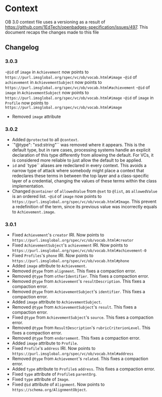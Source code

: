 # Context

OB 3.0 context file uses a versioning as a result of https://github.com/1EdTech/openbadges-specification/issues/497. This document recaps the changes made to this file

## Changelog

### 3.0.3

-`@id` of `image` in `Achievement` now points to `https://purl.imsglobal.org/spec/vc/ob/vocab.html#image`
-`@id` of `achievement` in `AchievementSubject` now points to `https://purl.imsglobal.org/spec/vc/ob/vocab.html#achievement`
-`@id` of `image` in `AchievementSubject` now points to `https://purl.imsglobal.org/spec/vc/ob/vocab.html#image`
-`@id` of `image` in `Profile` now points to `https://purl.imsglobal.org/spec/vc/ob/vocab.html#image`
- Removed `image` attribute

### 3.0.2

- Added `@protected` to all `@context`.
- `"@type": "xsd:string"`` was removed where it appears. This is the default type, but in rare cases, processing systems handle an explicit declaration of this type differently from allowing the default. For VCs, it is considered more reliable to just allow the default to be applied.
- `id` and `type`` aliases are redeclared in every context. This avoids a narrow type of attack where somebody might place a context that redeclares these terms in between the top layer and a class-specific layer of a credential, changing the values of these terms within the class implementation.
- Changed `@container` of `allowedValue` from `@set` to `@list`, as `allowedValue` is an ordered list.
-`@id` of `image` now points to `https://purl.imsglobal.org/spec/vc/ob/vocab.html#Image`. This prevent a redefinition of the term, since its previous value was incorrectly equals to `Achievement.image`.

### 3.0.1

- Fixed `Achievement`'s `creator` IRI. Now points to `https://purl.imsglobal.org/spec/vc/ob/vocab.html#creator`
- Fixed `AchievementSubject`'s `achievement` IRI. Now points to `https://purl.imsglobal.org/spec/vc/ob/vocab.html#achievement-0`
- Fixed `Profiles`'s `phone` IRI. Now points to `https://purl.imsglobal.org/spec/vc/ob/vocab.html#phone`
- Added `image` attribute to `Achievement`.
- Removed `@type` from `alignment`. This fixes a compaction error.
- Removed `@type` from `otherIdentifier`. This fixes a compaction error.
- Removed `@type` from `Achievement`'s `resultDescription`. This fixes a compaction error.
- Removed `@type` from `AchievementSubject`'s `identifier`. This fixes a compaction error.
- Added `image` attribute to `AchievementSubject`.
- Removed `@type` from `AchievementSubject`'s `result`. This fixes a compaction error.
- Fixed `@type` from `AchievementSubject`'s `source`. This fixes a compaction error.
- Removed `@type` from `ResultDescription`'s `rubricCriterionLevel`. This fixes a compaction error.
- Removed `@type` from `endorsement`. This fixes a compaction error.
- Added `image` attribute to `Profile`.
- Fixed `Profile`'s `address` IRI. Now points to `https://purl.imsglobal.org/spec/vc/ob/vocab.html#address`
- Removed `@type` from `Achievement`'s `related`. This fixes a compaction error.
- Added `type` attribute to `Profile`s `address`. This fixes a compaction error.
- Fixed `type` attribute of `Profile`s `parentOrg`.
- Fixed `type` attribute of `Image`.
- Fixed `@id` attribute of `Alignment`. Now points to `https://schema.org/AlignmentObject`.


